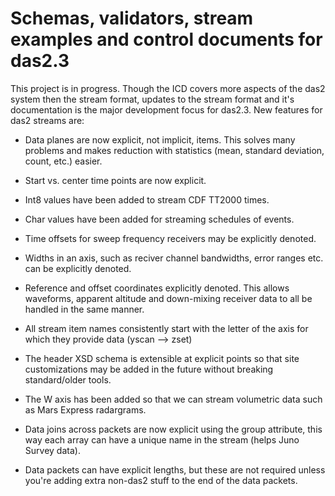 # Schemas, validators, stream examples and control documents for das2.3

This project is in progress.  Though the ICD covers more aspects of the das2
system then the stream format, updates to the stream format and it's 
documentation is the major development focus for das2.3.  New features for
das2 streams are:

  * Data planes are now explicit, not implicit, items.  This
    solves many problems and makes reduction with statistics (mean,
    standard deviation, count, etc.) easier.

  * Start vs. center time points are now explicit.

  * Int8 values have been added to stream CDF TT2000 times.

  * Char values have been added for streaming schedules of events.

  * Time offsets for sweep frequency receivers may be explicitly
    denoted.

  * Widths in an axis, such as reciver channel bandwidths, error ranges
    etc. can be explicitly denoted.

  * Reference and offset coordinates explicitly denoted.  This allows
    waveforms, apparent altitude and down-mixing receiver data to all
    be handled in the same manner.

  * All stream item names consistently start with the letter of the
    axis for which they provide data (yscan --> zset)

  * The header XSD schema is extensible at explicit points so that
    site customizations may be added in the future without breaking
    standard/older tools.

  * The W axis has been added so that we can stream volumetric data
    such as Mars Express radargrams.

  * Data joins across packets are now explicit using the group 
    attribute, this way each array can have a unique name in the
    stream (helps Juno Survey data).

  * Data packets can have explicit lengths, but these are not required
    unless you're adding extra non-das2 stuff to the end of the data
    packets.
	 
